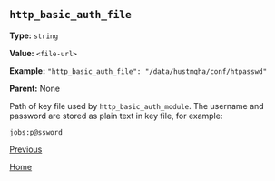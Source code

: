 `http_basic_auth_file`
----------

**Type:** `string`

**Value:** `<file-url>`

**Example:** `"http_basic_auth_file": "/data/hustmqha/conf/htpasswd"`

**Parent:** None

Path of key file used by `http_basic_auth_module`. The username and password are stored as plain text in key file, for example:  

    jobs:p@ssword

[Previous](genconf.md)

[Home](../../index.md)